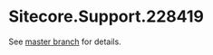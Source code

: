 # Sitecore.Support.228419

See [master branch](https://github.com/sitecoresupport/Sitecore.Support.228419) for details.